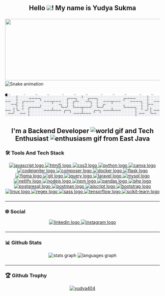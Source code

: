 <h2 align="center">Hello <img src="https://media0.giphy.com/media/v1.Y2lkPTc5MGI3NjExZ3I0ZmRjbHZkMGxibnhzbXdrN2hkcWJvbTQ4ZHZsYzV2cHB2bXpwbiZlcD12MV9pbnRlcm5hbF9naWZfYnlfaWQmY3Q9cw/w1OBpBd7kJqHrJnJ13/giphy.gif" width="80"/>! My name is Yudya Sukma</h2>

###

<div align="center">
  <img width="1000" height="200" 
src="https://media1.giphy.com/media/v1.Y2lkPTc5MGI3NjExZmNmYWRzeXU0aTZmejZnem0yNnh1eWtibWZteWd0dGp6YjIzc2cwMyZlcD12MV9pbnRlcm5hbF9naWZfYnlfaWQmY3Q9Zw/QXwtfadqo7wbfmT46H/giphy.gif"  />
</div>

<img src="https://raw.githubusercontent.com/Yudya404/Yudya404/output/snake.svg" alt="Snake animation" />

###

<picture>
  <source media="(prefers-color-scheme: dark)" srcset="https://raw.githubusercontent.com/Yudya404/Yudya404/output/pacman-contribution-graph-dark.svg">
  <source media="(prefers-color-scheme: light)" srcset="https://raw.githubusercontent.com/Yudya404/Yudya404/output/pacman-contribution-graph.svg">
  <img alt="pacman contribution graph" src="https://raw.githubusercontent.com/Yudya404/Yudya404/output/pacman-contribution-graph.svg">
</picture>

###

<h2 align="center">
  I'm a Backend Developer 
  <img src="https://media.giphy.com/media/p1NqIBmDgA2P8Kwz8E/giphy.gif?cid=ecf05e4749capj6yr2o8okndw4nfo34riuc0w8nshwpr5hu1&ep=v1_stickers_search&rid=giphy.gif&ct=s" width="80" alt="world gif" />
  and Tech Enthusiast 
  <img src="https://media0.giphy.com/media/v1.Y2lkPTc5MGI3NjExejgwaWthbWdzc2FwaXk1enEzNmppdmM5dmI1bjZ5aDlmM3V3dGRuMCZlcD12MV9pbnRlcm5hbF9naWZfYnlfaWQmY3Q9cw/FkdU6Or6txxpPdOsL8/giphy.gif" width="80" alt="enthusiasm gif" />
  from East Java
</h2>

###

<h3 align="left">🛠️ Tools And Tech Stack</h3>
<div align="center">
  <a href="#" target="_blank">
    <img src="https://img.shields.io/badge/JavaScript-F7DF1E?logo=javascript&logoColor=black&style=for-the-badge" height="35" alt="javascript logo" />
  </a>
  <a href="#" target="_blank">
    <img src="https://img.shields.io/badge/HTML5-E34F26?logo=html5&logoColor=white&style=for-the-badge" height="35" alt="html5 logo" />
  </a>
  <a href="#" target="_blank">
    <img src="https://img.shields.io/badge/CSS3-1572B6?logo=css3&logoColor=white&style=for-the-badge" height="35" alt="css3 logo" />
  </a>
  <a href="#" target="_blank">
    <img src="https://img.shields.io/badge/Python-3776AB?logo=python&logoColor=white&style=for-the-badge" height="35" alt="python logo" />
  </a>
  <a href="#" target="_blank">
    <img src="https://img.shields.io/badge/Canva-00C4CC?logo=canva&logoColor=white&style=for-the-badge" height="35" alt="canva logo" />
  </a>
  <a href="#" target="_blank">
    <img src="https://img.shields.io/badge/CodeIgniter-EF4223?logo=codeigniter&logoColor=white&style=for-the-badge" height="35" alt="codeigniter logo" />
  </a>
  <a href="#" target="_blank">
    <img src="https://img.shields.io/badge/Composer-885630?logo=composer&logoColor=white&style=for-the-badge" height="35" alt="composer logo" />
  </a>
  <a href="#" target="_blank">
    <img src="https://img.shields.io/badge/Docker-2496ED?logo=docker&logoColor=white&style=for-the-badge" height="35" alt="docker logo" />
  </a>
  <a href="#" target="_blank">
    <img src="https://img.shields.io/badge/Flask-000000?logo=flask&logoColor=white&style=for-the-badge" height="35" alt="flask logo" />
  </a>
  <a href="#" target="_blank">
    <img src="https://img.shields.io/badge/Figma-F24E1E?logo=figma&logoColor=white&style=for-the-badge" height="35" alt="figma logo" />
  </a>
  <a href="#" target="_blank">
    <img src="https://img.shields.io/badge/Git-F05032?logo=git&logoColor=white&style=for-the-badge" height="35" alt="git logo" />
  </a>
  <a href="#" target="_blank">
    <img src="https://img.shields.io/badge/jQuery-0769AD?logo=jquery&logoColor=white&style=for-the-badge" height="35" alt="jquery logo" />
  </a>
  <a href="#" target="_blank">
    <img src="https://img.shields.io/badge/Laravel-FF2D20?logo=laravel&logoColor=white&style=for-the-badge" height="35" alt="laravel logo" />
  </a>
  <a href="#" target="_blank">
    <img src="https://img.shields.io/badge/MySQL-4479A1?logo=mysql&logoColor=white&style=for-the-badge" height="35" alt="mysql logo" />
  </a>
  <a href="#" target="_blank">
    <img src="https://img.shields.io/badge/Netlify-00C7B7?logo=netlify&logoColor=white&style=for-the-badge" height="35" alt="netlify logo" />
  </a>
  <a href="#" target="_blank">
    <img src="https://img.shields.io/badge/Node.js-339933?logo=nodedotjs&logoColor=white&style=for-the-badge" height="35" alt="nodejs logo" />
  </a>
  <a href="#" target="_blank">
    <img src="https://img.shields.io/badge/NPM-CB3837?logo=npm&logoColor=white&style=for-the-badge" height="35" alt="npm logo" />
  </a>
  <a href="#" target="_blank">
    <img src="https://img.shields.io/badge/Pandas-150458?logo=pandas&logoColor=white&style=for-the-badge" height="35" alt="pandas logo" />
  </a>
  <a href="#" target="_blank">
    <img src="https://img.shields.io/badge/PHP-777BB4?logo=php&logoColor=white&style=for-the-badge" height="35" alt="php logo" />
  </a>
  <a href="#" target="_blank">
    <img src="https://img.shields.io/badge/PostgreSQL-4169E1?logo=postgresql&logoColor=white&style=for-the-badge" height="35" alt="postgresql logo" />
  </a>
  <a href="#" target="_blank">
    <img src="https://img.shields.io/badge/Postman-FF6C37?logo=postman&logoColor=white&style=for-the-badge" height="35" alt="postman logo" />
  </a>
  <a href="#" target="_blank">
    <img src="https://img.shields.io/badge/AIScript-000000?logoColor=white&style=for-the-badge" height="35" alt="aiscript logo" />
  </a>
  <a href="#" target="_blank">
    <img src="https://img.shields.io/badge/Bootstrap-7952B3?logo=bootstrap&logoColor=white&style=for-the-badge" height="35" alt="bootstrap logo" />
  </a>
  <a href="#" target="_blank">
    <img src="https://img.shields.io/badge/Linux-FCC624?logo=linux&logoColor=black&style=for-the-badge" height="35" alt="linux logo" />
  </a>
  <a href="#" target="_blank">
    <img src="https://img.shields.io/badge/Regex-FF4088?logoColor=white&style=for-the-badge" height="35" alt="regex logo" />
  </a>
  <a href="#" target="_blank">
    <img src="https://img.shields.io/badge/Sass-CC6699?logo=sass&logoColor=white&style=for-the-badge" height="35" alt="sass logo" />
  </a>
  <a href="#" target="_blank">
    <img src="https://img.shields.io/badge/TensorFlow-FF6F00?logo=tensorflow&logoColor=white&style=for-the-badge" height="35" alt="tensorflow logo" />
  </a>
  <a href="https://scikit-learn.org" target="_blank">
  <img src="https://img.shields.io/badge/scikit--learn-F7931E?logo=scikit-learn&logoColor=white&style=for-the-badge" height="35" alt="scikit-learn logo" />
</a>
</div>

###

<hr>
<h3 align="left">🌐 Social</h3>
<div align="center">
  <a href="https://www.linkedin.com/in/yudya-hastriawan-sukma-70415b299" target="_blank">
    <img src="https://img.shields.io/static/v1?message=LinkedIn&logo=linkedin&label=&color=0077B5&logoColor=white&labelColor=&style=for-the-badge" height="35" alt="linkedin logo" />
  </a>
  <a href="https://instagram.com/yudyasukma99" target="_blank">
    <img src="https://img.shields.io/static/v1?message=Instagram&logo=instagram&label=&color=E4405F&logoColor=white&labelColor=&style=for-the-badge" height="35" alt="instagram logo" />
  </a>
</div>

###

<hr>
<h3 align="left">📊 Github Stats</h3>
<div align="center">
  <img src="https://github-readme-stats.vercel.app/api?username=Yudya404&hide_title=false&hide_rank=false&show_icons=true&include_all_commits=true&count_private=true&disable_animations=false&theme=dracula&locale=en&hide_border=false" height="150" alt="stats graph" />
  <img src="https://github-readme-stats.vercel.app/api/top-langs?username=Yudya404&locale=en&hide_title=false&layout=compact&card_width=320&langs_count=5&theme=dracula&hide_border=false" height="150" alt="languages graph" />
</div>

###

<hr>
<h3 align="left">🏆 Github Trophy</h3>
<p align="center">
  <a href="https://github.com/ryo-ma/github-profile-trophy">
    <img src="https://github-profile-trophy.vercel.app/?username=yudya404&theme=dracula" alt="yudya404" />
  </a>
</p>

###
